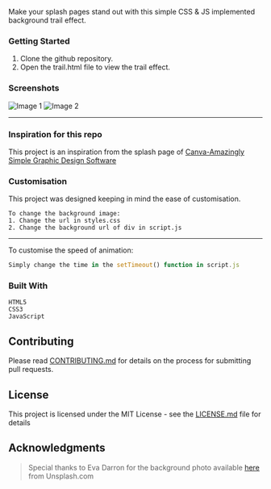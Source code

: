 Make your splash pages stand out with this simple CSS & JS implemented background trail effect.

### Getting Started
1. Clone the github repository.
2. Open the trail.html file to view the trail effect.

### Screenshots

![Image 1](https://www.dropbox.com/s/hc4689xvm9p6hob/css_trail_img1.png?raw=1 "The trail effect")
![Image 2](https://www.dropbox.com/s/dp8mbbtp3nauv67/css_trail_img2.png?raw=1)
___
### Inspiration for this repo
This project is an inspiration from the splash page of [Canva-Amazingly Simple Graphic Design Software](https://www.canva.com/)

### Customisation
This project was designed keeping in mind the ease of customisation.
```
To change the background image:
1. Change the url in styles.css
2. Change the background url of div in script.js
```
---

To customise the speed of animation:
```javascript
Simply change the time in the setTimeout() function in script.js
```

### Built With

``` 
HTML5 
CSS3
JavaScript 
```
## Contributing

Please read [CONTRIBUTING.md](CONTRIBUTING.md) for details on the process for submitting pull requests.

## License

This project is licensed under the MIT License - see the [LICENSE.md](LICENSE.md) file for details

## Acknowledgments
>Special thanks to Eva Darron for the background photo available [here](https://unsplash.com/@evadarron?utm_medium=referral&utm_campaign=photographer-credit&utm_content=creditBadge) from Unsplash.com

